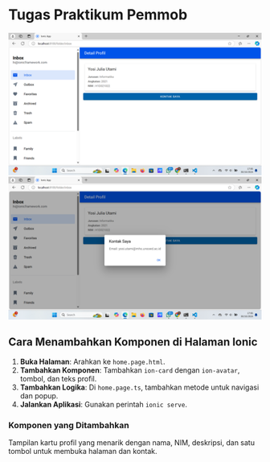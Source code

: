 # Tugas Praktikum Pemmob

![(screenshot.png)](https://github.com/yosijulia31/LabMobile6_YosiJuliaUtami_D/blob/main/Screenshot%20(146).png)
![(screenshot.png)](https://github.com/yosijulia31/LabMobile6_YosiJuliaUtami_D/blob/main/Screenshot%20(147).png)

## Cara Menambahkan Komponen di Halaman Ionic
1. **Buka Halaman**: Arahkan ke `home.page.html`.
2. **Tambahkan Komponen**: Tambahkan `ion-card` dengan `ion-avatar`, tombol, dan teks profil.
3. **Tambahkan Logika**: Di `home.page.ts`, tambahkan metode untuk navigasi dan popup.
4. **Jalankan Aplikasi**: Gunakan perintah `ionic serve`.

### Komponen yang Ditambahkan
Tampilan kartu profil yang menarik dengan nama, NIM, deskripsi, dan satu tombol untuk membuka halaman dan kontak.
